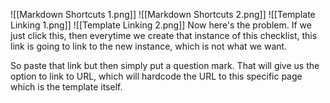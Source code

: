 ![[Markdown Shortcuts 1.png]]
![[Markdown Shortcuts 2.png]]
![[Template Linking 1.png]]
![[Template Linking 2.png]]
Now here's the problem.
If we just click this, then everytime we create that instance of this checklist, this link is going to link to the new instance, which is not what we want.

So paste that link but then simply put a question mark. That will give us the option to link to URL, which will hardcode the URL to this specific page which is the template itself.